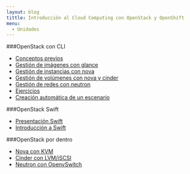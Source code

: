 ```yaml
---
layout: blog
tittle: Introducción al Cloud Computing con OpenStack y OpenShift
menu:
  - Unidades
---
```


###OpenStack con CLI

* [Conceptos previos](previos)
* [Gestión de imágenes con glance](imagenes)
* [Gestión de instancias con nova](instancia)
* [Gestión de volúmenes con nova y cinder](volumen)
* [Gestión de redes con neutron](red)
* [Ejercicios](ejercicios)
* [Creación automática de un escenario](demofinal)

###OpenStack Swift

* [Presentación Swift](presentacion_objetos)
* [Introducción a Swift](swift)

###OpenStack por dentro

* [Nova con KVM](kvm)
* [Cinder con LVM/iSCSI](almacenamiento)
* [Neutron con OpenvSwitch](openvswith)
